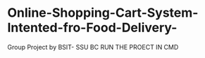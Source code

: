 # Online-Shopping-Cart-System-Intented-fro-Food-Delivery-
Group Project by BSIT- SSU BC
RUN THE PROECT IN CMD
